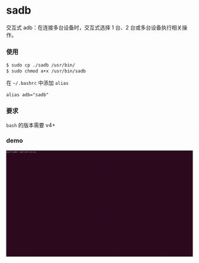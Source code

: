 # sadb

交互式 adb：在连接多台设备时，交互式选择 1 台、2 台或多台设备执行相关操作。

### 使用
```
$ sudo cp ./sadb /usr/bin/
$ sudo chmod a+x /usr/bin/sadb
```
在 `~/.bashrc` 中添加 `alias`
```
alias adb="sadb"
```

### 要求

`bash` 的版本需要 v4+


### demo
![](https://raw.githubusercontent.com/UncleBrook/sadb/main/screenshot/demo_0.gif)
